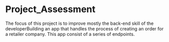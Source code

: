 # Project_Assessment

The focus of this project is to improve mostly the back-end skill of the developerBuilding an app that handles the process of creating an order for a retailer company. This app consist of a series of endpoints.
